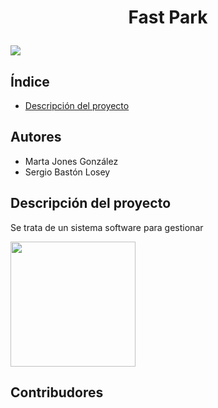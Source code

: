 <h1 align="center"> 
   
   Fast Park </h1>
<p align="left">
 

   <img src="https://img.shields.io/badge/STATUS-EN%20DESAROLLO-green">
   </p>


## Índice 
* [Descripción del proyecto](#descripción-del-proyecto)
## Autores
- Marta Jones González
- Sergio Bastón Losey

## Descripción del proyecto
Se trata de un sistema software para gestionar

 <img src="https://github.com/martaajonees/dss2023-2024-FastPark/assets/100365874/e7fe300e-bc0c-4936-a452-ecf7e60f166b.jpg" width="200" height="200">

## Contribudores

